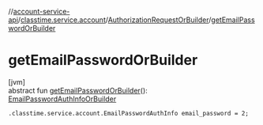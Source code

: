 //[account-service-api](../../../index.md)/[classtime.service.account](../index.md)/[AuthorizationRequestOrBuilder](index.md)/[getEmailPasswordOrBuilder](get-email-password-or-builder.md)

# getEmailPasswordOrBuilder

[jvm]\
abstract fun [getEmailPasswordOrBuilder](get-email-password-or-builder.md)(): [EmailPasswordAuthInfoOrBuilder](../-email-password-auth-info-or-builder/index.md)

`.classtime.service.account.EmailPasswordAuthInfo email_password = 2;`
